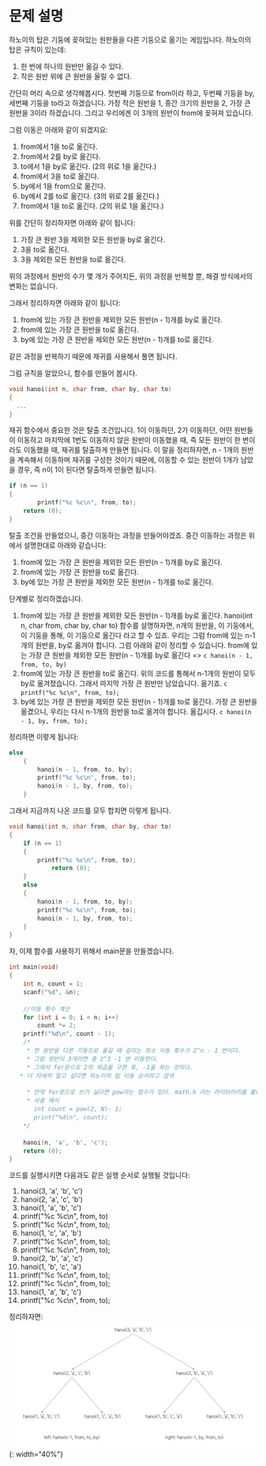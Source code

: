 # 문제 설명
하노이의 탑은 기둥에 꽂혀있는 원판들을 다른 기둥으로 옮기는 게임입니다.
하노이의 탑은 규칙이 있는데:
  1. 한 번에 하나의 원반만 옮길 수 있다.
  2. 작은 원반 위에 큰 원반을 올릴 수 없다.

간단히 머리 속으로 생각해봅시다. 
첫번째 기둥으로 from이라 하고, 두번째 기둥을 by, 세번째 기둥을 to라고 하겠습니다. 
가장 작은 원반을 1, 중간 크기의 원반을 2, 가장 큰 원반을 3이라 하겠습니다.
그리고 우리에겐 이 3개의 원반이 from에 꽂혀져 있습니다.

그럼 이동은 아래와 같이 되겠지요:
  1. from에서 1을 to로 옮긴다.
  2. from에서 2를 by로 옮긴다.
  3. to에서 1을 by로 옮긴다. (2의 위로 1을 옮긴다.)
  4. from에서 3을 to로 옮긴다.
  5. by에서 1을 from으로 옮긴다.
  6. by에서 2를 to로 옮긴다. (3의 위로 2를 옮긴다.)
  7. from에서 1을 to로 옮긴다. (2의 위로 1을 옮긴다.)
  
위를 간단히 정리하자면 아래와 같이 됩니다:
  1. 가장 큰 원반 3을 제외한 모든 원반을 by로 옮긴다.
  2. 3을 to로 옮긴다.
  3. 3을 제외한 모든 원반을 to로 옮긴다.

위의 과정에서 원반의 수가 몇 개가 주어지든, 위의 과정을 반복할 뿐, 해결 방식에서의 변화는 없습니다.

그래서 정리하자면 아래와 같이 됩니다:
  1. from에 있는 가장 큰 원반을 제외한 모든 원반(n - 1)개를 by로 옮긴다.
  2. from에 있는 가장 큰 원반을 to로 옮긴다.
  3. by에 있는 가장 큰 원반을 제외한 모든 원반(n - 1)개를 to로 옮긴다.
  
같은 과정을 반복하기 때문에 재귀를 사용해서 풀면 됩니다.
  
그럼 규칙을 알았으니, 함수를 만들어 봅시다.
```c
void hanoi(int n, char from, char by, char to)
{
  ...
}
```

재귀 함수에서 중요한 것은 탈출 조건입니다. 
1이 이동하던, 2가 이동하던, 어떤 원반들이 이동하고 마지막에 1번도 이동하지 않은 원반이 이동했을 때, 즉 모든 원반이 한 번이라도 이동했을 때, 재귀를 탈출하게 만들면 됩니다.
이 말을 정리하자면, n - 1개의 원반을 계속해서 이동하며 재귀를 구성한 것이기 때문에, 이동할 수 있는 원반이 1개가 남았을 경우, 즉 n이 1이 된다면 탈출하게 만들면 됩니다. 
```c
if (n == 1)
{
		printf("%c %c\n", from, to);
    return (0);
}
```

탈출 조건을 만들었으니, 중간 이동하는 과정을 만들어야겠죠.
중간 이동하는 과정은 위에서 설명한대로 아래와 같습니다:
  1. from에 있는 가장 큰 원반을 제외한 모든 원반(n - 1)개를 by로 옮긴다.
  2. from에 있는 가장 큰 원반을 to로 옮긴다.
  3. by에 있는 가장 큰 원반을 제외한 모든 원반(n - 1)개를 to로 옮긴다.

단계별로 정리하겠습니다.

1. from에 있는 가장 큰 원반을 제외한 모든 원반(n - 1)개를 by로 옮긴다.
hanoi(int n, char from, char by, char to) 함수를 설명하자면, n개의 원반을, 이 기둥에서, 이 기둥을 통해, 이 기둥으로 옮긴다 라고 할 수 있죠. 
우리는 그럼 from에 있는 n-1개의 원반을, by로 옮겨야 합니다. 그럼 아래와 같이 정리할 수 있습니다.
from에 있는 가장 큰 원반을 제외한 모든 원반(n - 1)개를 by로 옮긴다 => ```c hanoi(n - 1, from, to, by)```
2. from에 있는 가장 큰 원반을 to로 옮긴다.
위의 코드를 통해서 n-1개의 원반이 모두 by로 옮겨졌습니다.
그래서 마지막 가장 큰 원반만 남았습니다. 옮기죠.
```c printf("%c %c\n", from, to); ```
3. by에 있는 가장 큰 원반을 제외한 모든 원반(n - 1)개를 to로 옮긴다.
가장 큰 원반을 옮겼으니, 우리는 다시 n-1개의 원반을 to로 옮겨야 합니다. 옮깁시다.
```c hanoi(n - 1, by, from, to); ```
  
정리하면 이렇게 됩니다:
```c
else
	{
		hanoi(n - 1, from, to, by);
		printf("%c %c\n", from, to);
		hanoi(n - 1, by, from, to);
	}
```

그래서 지금까지 나온 코드를 모두 합치면 이렇게 됩니다.
```c
void hanoi(int n, char from, char by, char to)
{
	if (n == 1)
  	{
		printf("%c %c\n", from, to);
    		return (0);
  	}
	else
	{
		hanoi(n - 1, from, to, by);
		printf("%c %c\n", from, to);
		hanoi(n - 1, by, from, to);
	}
}
```

자, 이제 함수를 사용하기 위해서 main문을 만들겠습니다.
```c
int main(void)
{
	int n, count = 1;
	scanf("%d", &n); 
	
	//이동 횟수 계산 
	for (int i = 0; i < n; i++)
		count *= 2;
	printf("%d\n", count - 1);
	/*
	 * 한 원반을 다른 기둥으로 옮길 때 걸리는 최소 이동 횟수가 2^n - 1 번이다. 
	 * 그럼 원반이 3개라면 총 2^3 -1 번 이동한다. 
	 * 그래서 for문으로 2의 제곱을 구한 후, -1을 하는 것이다.
   * 더 자세히 알고 싶다면 하노이의 탑 이동 순서라고 검색
	 
	 * 만약 for문으로 쓰기 싫다면 pow라는 함수가 있다. math.h 라는 라이브러리를 불러오면 사용할 수 있다. 
	 * 사용 예시
	   int count = pow(2, N)- 1;
	   print("%d\n", count);
	*/
	
	hanoi(n, 'a', 'b', 'c');
	return (0);
}
```

코드를 실행시키면 다음과도 같은 실행 순서로 실행될 것입니다:
  1. hanoi(3, 'a', 'b', 'c')
  2. hanoi(2, 'a', 'c', 'b')
  3. hanoi(1, 'a', 'b', 'c')
  4. printf("%c %c\n", from, to)
  5. printf("%c %c\n", from, to);
  6. hanoi(1, 'c', 'a', 'b')
  7. printf("%c %c\n", from, to);
  8. printf("%c %c\n", from, to);
  9. hanoi(2, 'b', 'a', 'c')
  10. hanoi(1, 'b', 'c', 'a')
  11. printf("%c %c\n", from, to);
  12. printf("%c %c\n", from, to);
  13. hanoi(1, 'a', 'b', 'c')
  14. printf("%c %c\n", from, to);
  
  정리하자면:
  ![alt text](/recursive/11729/11729.png){: width="40%"}
